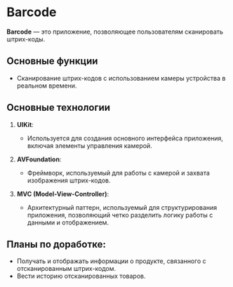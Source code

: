# Barcode

**Barcode** — это приложение, позволяющее пользователям сканировать штрих-коды.

## Основные функции

- Сканирование штрих-кодов с использованием камеры устройства в реальном времени.

## Основные технологии

1. **UIKit**:
    - Используется для создания основного интерфейса приложения, включая элементы управления камерой.

2. **AVFoundation**:
    - Фреймворк, используемый для работы с камерой и захвата изображения штрих-кодов.

3. **MVC (Model-View-Controller)**:
    - Архитектурный паттерн, используемый для структурирования приложения, позволяющий четко разделить логику работы с данными и отображением.

## Планы по доработке: 
- Получать и отображать информации о продукте, связанного с отсканированным штрих-кодом.
- Вести историю отсканированных товаров.
